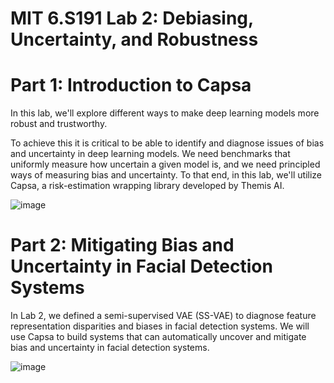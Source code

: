 # MIT 6.S191 Lab 2: Debiasing, Uncertainty, and Robustness

# Part 1: Introduction to Capsa
In this lab, we'll explore different ways to make deep learning models more robust and trustworthy.

To achieve this it is critical to be able to identify and diagnose issues of bias and uncertainty in deep learning models. We need benchmarks that uniformly measure how uncertain a given model is, and we need principled ways of measuring bias and uncertainty. To that end, in this lab, we'll utilize Capsa, a risk-estimation wrapping library developed by Themis AI.

![image](https://github.com/Jupiterian/mit_introtodeeplearning/assets/19928756/2750e7f3-3127-4948-a66c-497444abeed7)

# Part 2: Mitigating Bias and Uncertainty in Facial Detection Systems
In Lab 2, we defined a semi-supervised VAE (SS-VAE) to diagnose feature representation disparities and biases in facial detection systems. We will use Capsa to build systems that can automatically uncover and mitigate bias and uncertainty in facial detection systems.

![image](https://github.com/Jupiterian/mit_introtodeeplearning/assets/19928756/a1f2b98c-daa5-46bb-9b2d-2bc0130feaf2)
